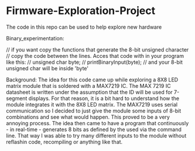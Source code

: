 # Firmware-Exploration-Project
The code in this repo can be used to help explore new hardware

Binary_experimentation:

// if you want copy the functions that generate the 8-bit unsigned character
// copy the code between the lines. Acces that code with in your program like this:
// unsigned char byte;
// printBinaryInput(byte);
// and your 8-bit unsigned char will be inside 'byte'


Background:
The idea for this code came up while exploring a 8X8 LED matrix module that is soldered with a MAX7219 IC. The MAX 7219 IC datasheet is written under the assumption that
the ID will be used for 7-segment displays. For that reason, it is a bit hard to understand how the module integrates it with the 8X8 LED matrix. The MAX7219 uses
serial communication so I decided to just give the module some inputs of 8-bit combinations and see what would happen. This proved to be a very annoying process.
The idea then came to have a program that continuously - in real-time - generates 8 bits as defined by the used via the command line. That way I was able to
try many different inputs to the module without reflashin code, recompiling or anything like that.

